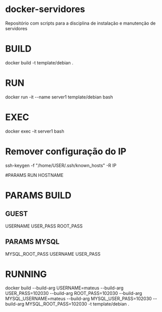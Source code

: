 # docker-servidores
Repositório com scripts para a disciplina de instalação e manutenção de servidores

# BUILD
docker build -t template/debian .

# RUN
docker run -it --name server1 template/debian bash

# EXEC
docker exec -it server1 bash

# Remover configuração do IP
ssh-keygen -f "/home/USER/.ssh/known_hosts" -R IP

#PARAMS RUN
HOSTNAME

# PARAMS BUILD
## GUEST
USERNAME
USER_PASS
ROOT_PASS

## PARAMS MYSQL
MYSQL_ROOT_PASS
USERNAME
USER_PASS

# RUNNING
docker build --build-arg USERNAME=mateus --build-arg USER_PASS=102030 --build-arg ROOT_PASS=102030 --build-arg MYSQL_USERNAME=mateus --build-arg MYSQL_USER_PASS=102030 --build-arg MYSQL_ROOT_PASS=102030 -t template/debian .